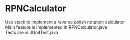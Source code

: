 # RPNCalculator
Use stack to implement a reverse polish notation calculator  
Main feature is implemented in RPNCalculator.java  
Tests are in JUnitTest.java
